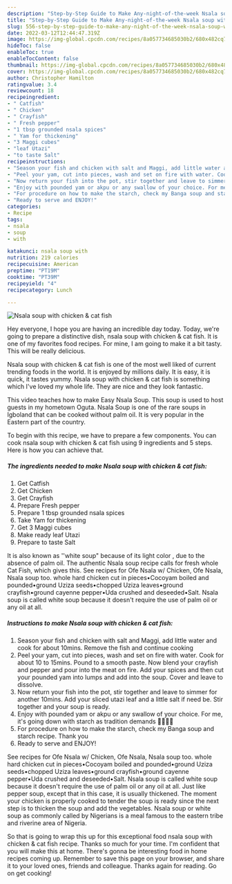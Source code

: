 ```yaml
---
description: "Step-by-Step Guide to Make Any-night-of-the-week Nsala soup with chicken &amp;amp; cat fish"
title: "Step-by-Step Guide to Make Any-night-of-the-week Nsala soup with chicken &amp;amp; cat fish"
slug: 556-step-by-step-guide-to-make-any-night-of-the-week-nsala-soup-with-chicken-and-amp-cat-fish
date: 2022-03-12T12:44:47.319Z
image: https://img-global.cpcdn.com/recipes/8a057734685030b2/680x482cq70/nsala-soup-with-chicken-cat-fish-recipe-main-photo.jpg
hideToc: false
enableToc: true
enableTocContent: false
thumbnail: https://img-global.cpcdn.com/recipes/8a057734685030b2/680x482cq70/nsala-soup-with-chicken-cat-fish-recipe-main-photo.jpg
cover: https://img-global.cpcdn.com/recipes/8a057734685030b2/680x482cq70/nsala-soup-with-chicken-cat-fish-recipe-main-photo.jpg
author: Christopher Hamilton
ratingvalue: 3.4
reviewcount: 18
recipeingredient:
- " Catfish"
- " Chicken"
- " Crayfish"
- " Fresh pepper"
- "1 tbsp grounded nsala spices"
- " Yam for thickening"
- "3 Maggi cubes"
- "leaf Utazi"
- "to taste Salt"
recipeinstructions:
- "Season your fish and chicken with salt and Maggi, add little water and cook for about 10mins. Remove the fish and continue cooking"
- "Peel your yam, cut into pieces, wash and set on fire with water. Cook for about 10 to 15mins. Pound to a smooth paste. Now blend your crayfish and pepper and pour into the meat on fire. Add your spices and then cut your pounded yam into lumps and add into the soup. Cover and leave to dissolve."
- "Now return your fish into the pot, stir together and leave to simmer for another 10mins. Add your sliced utazi leaf and a little salt if need be. Stir together and your soup is ready."
- "Enjoy with pounded yam or akpu or any swallow of your choice. For me, it&#39;s going down with starch as tradition demands 🤣🤣🤣🤣"
- "For procedure on how to make the starch, check my Banga soup and starch recipe. Thank you"
- "Ready to serve and ENJOY!"
categories:
- Recipe
tags:
- nsala
- soup
- with

katakunci: nsala soup with 
nutrition: 219 calories
recipecuisine: American
preptime: "PT19M"
cooktime: "PT39M"
recipeyield: "4"
recipecategory: Lunch

---
```



![Nsala soup with chicken &amp; cat fish](https://img-global.cpcdn.com/recipes/8a057734685030b2/680x482cq70/nsala-soup-with-chicken-cat-fish-recipe-main-photo.jpg)

Hey everyone, I hope you are having an incredible day today. Today, we're going to prepare a distinctive dish, nsala soup with chicken &amp; cat fish. It is one of my favorites food recipes. For mine, I am going to make it a bit tasty. This will be really delicious.

Nsala soup with chicken &amp; cat fish is one of the most well liked of current trending foods in the world. It is enjoyed by millions daily. It is easy, it is quick, it tastes yummy. Nsala soup with chicken &amp; cat fish is something which I've loved my whole life. They are nice and they look fantastic.

This video teaches how to make Easy Nsala Soup. This soup is used to host guests in my hometown Oguta. Nsala Soup is one of the rare soups in Igboland that can be cooked without palm oil. It is very popular in the Eastern part of the country.


To begin with this recipe, we have to prepare a few components. You can cook nsala soup with chicken &amp; cat fish using 9 ingredients and 5 steps. Here is how you can achieve that.

<!--inarticleads1-->

##### The ingredients needed to make Nsala soup with chicken &amp; cat fish:

1. Get  Catfish
1. Get  Chicken
1. Get  Crayfish
1. Prepare  Fresh pepper
1. Prepare 1 tbsp grounded nsala spices
1. Take  Yam for thickening
1. Get 3 Maggi cubes
1. Make ready leaf Utazi
1. Prepare to taste Salt


It is also known as &#39;&#39;white soup&#34; because of its light color , due to the absence of palm oil. The authentic Nsala soup recipe calls for fresh whole Cat Fish, which gives this. See recipes for Ofe Nsala w/ Chicken, Ofe Nsala, Nsala soup too. whole hard chicken cut in pieces•Cocoyam boiled and pounded•ground Uziza seeds•chopped Uziza leaves•ground crayfish•ground cayenne pepper•Uda crushed and deseeded•Salt. Nsala soup is called white soup because it doesn&#39;t require the use of palm oil or any oil at all. 

<!--inarticleads2-->

##### Instructions to make Nsala soup with chicken &amp; cat fish:

1. Season your fish and chicken with salt and Maggi, add little water and cook for about 10mins. Remove the fish and continue cooking
1. Peel your yam, cut into pieces, wash and set on fire with water. Cook for about 10 to 15mins. Pound to a smooth paste. Now blend your crayfish and pepper and pour into the meat on fire. Add your spices and then cut your pounded yam into lumps and add into the soup. Cover and leave to dissolve.
1. Now return your fish into the pot, stir together and leave to simmer for another 10mins. Add your sliced utazi leaf and a little salt if need be. Stir together and your soup is ready.
1. Enjoy with pounded yam or akpu or any swallow of your choice. For me, it&#39;s going down with starch as tradition demands 🤣🤣🤣🤣
1. For procedure on how to make the starch, check my Banga soup and starch recipe. Thank you
1. Ready to serve and ENJOY!

See recipes for Ofe Nsala w/ Chicken, Ofe Nsala, Nsala soup too. whole hard chicken cut in pieces•Cocoyam boiled and pounded•ground Uziza seeds•chopped Uziza leaves•ground crayfish•ground cayenne pepper•Uda crushed and deseeded•Salt. Nsala soup is called white soup because it doesn&#39;t require the use of palm oil or any oil at all. Just like pepper soup, except that in this case, it is usually thickened. The moment your chicken is properly cooked to tender the soup is ready since the next step is to thicken the soup and add the vegetables. Nsala soup or white soup as commonly called by Nigerians is a meal famous to the eastern tribe and riverine area of Nigeria. 

So that is going to wrap this up for this exceptional food nsala soup with chicken &amp; cat fish recipe. Thanks so much for your time. I'm confident that you will make this at home. There's gonna be interesting food in home recipes coming up. Remember to save this page on your browser, and share it to your loved ones, friends and colleague. Thanks again for reading. Go on get cooking!
